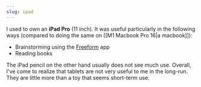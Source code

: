 ```yaml
---
slug: ipad
---
```


I used to own an **iPad Pro** (11 inch). It was useful particularly in the following ways (compared to doing the same on [[M1 Macbook Pro 16|a macbook]]):

- Brainstorming using the [Freeform](https://www.apple.com/ca/newsroom/2022/12/apple-launches-freeform-a-powerful-new-app-designed-for-creative-collaboration/) app
- Reading books

The iPad pencil on the other hand usually does not see much use. Overall, I've come to realize that tablets are not very useful to me in the long-run. They are little more than a toy that seems short-term use.
